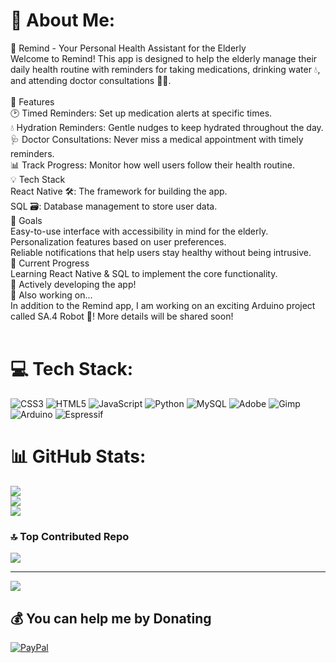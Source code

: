 # 💫 About Me:
📱 Remind - Your Personal Health Assistant for the Elderly<br>Welcome to Remind! This app is designed to help the elderly manage their daily health routine with reminders for taking medications, drinking water 💧, and attending doctor consultations 👨‍⚕️.<br><br>🚀 Features<br>🕑 Timed Reminders: Set up medication alerts at specific times.<br>💧 Hydration Reminders: Gentle nudges to keep hydrated throughout the day.<br>🩺 Doctor Consultations: Never miss a medical appointment with timely reminders.<br>📊 Track Progress: Monitor how well users follow their health routine.<br>💡 Tech Stack<br>React Native 🛠️: The framework for building the app.<br>SQL 🗃️: Database management to store user data.<br>🎯 Goals<br>Easy-to-use interface with accessibility in mind for the elderly.<br>Personalization features based on user preferences.<br>Reliable notifications that help users stay healthy without being intrusive.<br>🚧 Current Progress<br>Learning React Native & SQL to implement the core functionality.<br>🚀 Actively developing the app!<br>🤖 Also working on...<br>In addition to the Remind app, I am working on an exciting Arduino project called SA.4 Robot 🤖! More details will be shared soon!<br><br>


# 💻 Tech Stack:
![CSS3](https://img.shields.io/badge/css3-%231572B6.svg?style=for-the-badge&logo=css3&logoColor=white) ![HTML5](https://img.shields.io/badge/html5-%23E34F26.svg?style=for-the-badge&logo=html5&logoColor=white) ![JavaScript](https://img.shields.io/badge/javascript-%23323330.svg?style=for-the-badge&logo=javascript&logoColor=%23F7DF1E) ![Python](https://img.shields.io/badge/python-3670A0?style=for-the-badge&logo=python&logoColor=ffdd54) ![MySQL](https://img.shields.io/badge/mysql-4479A1.svg?style=for-the-badge&logo=mysql&logoColor=white) ![Adobe](https://img.shields.io/badge/adobe-%23FF0000.svg?style=for-the-badge&logo=adobe&logoColor=white) ![Gimp](https://img.shields.io/badge/Gimp-657D8B?style=for-the-badge&logo=gimp&logoColor=FFFFFF) ![Arduino](https://img.shields.io/badge/-Arduino-00979D?style=for-the-badge&logo=Arduino&logoColor=white) ![Espressif](https://img.shields.io/badge/espressif-E7352C.svg?style=for-the-badge&logo=espressif&logoColor=white)
# 📊 GitHub Stats:
![](https://github-readme-stats.vercel.app/api?username=saadartshop&theme=dark&hide_border=false&include_all_commits=false&count_private=false)<br/>
![](https://github-readme-streak-stats.herokuapp.com/?user=saadartshop&theme=dark&hide_border=false)<br/>
![](https://github-readme-stats.vercel.app/api/top-langs/?username=saadartshop&theme=dark&hide_border=false&include_all_commits=false&count_private=false&layout=compact)

### 🔝 Top Contributed Repo
![](https://github-contributor-stats.vercel.app/api?username=saadartshop&limit=5&theme=dark&combine_all_yearly_contributions=true)

---
[![](https://visitcount.itsvg.in/api?id=saadartshop&icon=3&color=1)](https://visitcount.itsvg.in)

  ## 💰 You can help me by Donating
  [![PayPal](https://img.shields.io/badge/PayPal-00457C?style=for-the-badge&logo=paypal&logoColor=white)](https://paypal.me/saadabouzaida2010@gmail.com) 

  
<!-- Proudly created with GPRM ( https://gprm.itsvg.in ) -->

